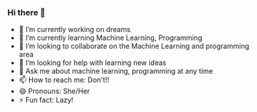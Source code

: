 ### Hi there 👋

- 🔭 I’m currently working on dreams
- 🌱 I’m currently learning Machine Learning, Programming
- 👯 I’m looking to collaborate on the Machine Learning and programming area
- 🤔 I’m looking for help with learning new ideas
- 💬 Ask me about machine learning, programming at any time
- 📫 How to reach me: Don't!!
- 😄 Pronouns: She/Her
- ⚡ Fun fact: Lazy!

